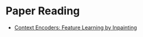 # Paper Reading
- [Context Encoders: Feature Learning by Inpainting](https://arxiv.org/pdf/1604.07379.pdf)